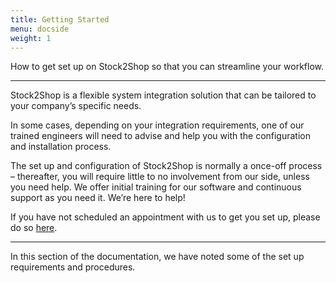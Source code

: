 ```yaml
---
title: Getting Started
menu: docside
weight: 1
---
```

How to get set up on Stock2Shop so that you can streamline your workflow.

---

Stock2Shop is a flexible system integration solution that can be tailored to your company’s specific needs.

In some cases, depending on your integration requirements, one of our trained engineers will need to advise and help you with the configuration and installation process.

The set up and configuration of Stock2Shop is normally a once-off process – thereafter, you will require little to no involvement from our side, unless you need help. We offer initial training for our software and continuous support as you need it. We’re here to help!

If you have not scheduled an appointment with us to get you set up, please do so [here](/contact-us).

---

In this section of the documentation, we have noted some of the set up requirements and procedures.
